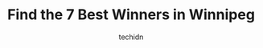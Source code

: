 ---
layout: ampstory
image: https://i0.wp.com/www.auto.or.id/wp-content/uploads/2023/06/winners-0-winnipeg-1686323094.jpeg?resize=640,853
author: techidn
featured: false
description: Winnipeg, Manitoba, Canada is a haven for Winners enthusiasts, boasting an impressive array of 7 top-notch establishments. Whether youre a seasoned connoisseur or simply curious to explore 
title: Find the 7 Best Winners in Winnipeg
cover:
   title: Find the 7 Best Winners in Winnipeg
   subtitle: AUTO.OR.ID
   background: https://www.auto.or.id/wp-content/uploads/2023/06/winners-0-winnipeg-1686323094.jpeg

pages: 
 - layout: thirds
   top: <h1>#1 Winners</h1>
   bottom: "<p>No nonsense clothing store.  Specifications on clothing appear to transcend all brands. Reasonable prices.  Occasional bargains.Needed to return footwear as it didnt fit</p>"
   background: https://www.auto.or.id/wp-content/uploads/2023/06/winners-1-winnipeg-1686323096.jpeg
   backgroundblur: true
 - layout: thirds
   top: <h1>#2 Winners</h1>
   bottom: "<p>2305 McPhillips St, Winnipeg, MB R2V 3E1, Canada</p>"
   background: https://www.auto.or.id/wp-content/uploads/2023/06/winners-2-winnipeg-1686323097.jpeg
   cta:
      link: https://www.auto.or.id/find-the-7-best-winners-in-winnipeg/
      text: Find the 7 Best Winners in Winnipeg
 - layout: thirds
   top: <h1>#3 Winners</h1>
   bottom: "<p>555 Sterling Lyon Pkwy, Winnipeg, MB R3P 1J9, Canada</p>"
   background: https://images.unsplash.com/photo-1471479917193-f00955256257?ixlib=rb-4.0.3&ixid=MnwxMjA3fDB8MHxwaG90by1wYWdlfHx8fGVufDB8fHx8&auto=format&fit=crop&w=640&h=853&q=80
   cta:
      link: https://www.auto.or.id/find-the-7-best-winners-in-winnipeg/
      text: Find the 7 Best Winners in Winnipeg
 - layout: thirds
   top: <h1>#4 Winners</h1>
   bottom: "<p>1580 Regent Ave W Unit A1, Winnipeg, MB R2C 2Y9, Canada</p>"
   background: https://images.unsplash.com/photo-1639927671345-157606d5ac2e?ixlib=rb-4.0.3&ixid=MnwxMjA3fDB8MHxwaG90by1wYWdlfHx8fGVufDB8fHx8&auto=format&fit=crop&w=640&h=853&q=80
   cta:
      link: https://www.auto.or.id/find-the-7-best-winners-in-winnipeg/
      text: Find the 7 Best Winners in Winnipeg
 - layout: thirds
   top: <h1>#5 Winners</h1>
   bottom: "<p>1120 Grant Ave, Winnipeg, MB R3M 2A4, Canada</p>"
   background: https://images.unsplash.com/photo-1532581140115-3e355d1ed1de?ixlib=rb-4.0.3&ixid=MnwxMjA3fDB8MHxwaG90by1wYWdlfHx8fGVufDB8fHx8&auto=format&fit=crop&w=640&h=853&q=80
   cta:
      link: https://www.auto.or.id/find-the-7-best-winners-in-winnipeg/
      text: Find the 7 Best Winners in Winnipeg
 - layout: thirds
   top: <h1>#6 Winners</h1>
   bottom: "<p>3625 Portage Ave, Winnipeg, MB R3K 0W4, Canada</p>"
   background: https://images.unsplash.com/photo-1580654712603-eb43273aff33?ixlib=rb-4.0.3&ixid=MnwxMjA3fDB8MHxwaG90by1wYWdlfHx8fGVufDB8fHx8&auto=format&fit=crop&w=640&h=853&q=80
   cta:
      link: https://www.auto.or.id/find-the-7-best-winners-in-winnipeg/
      text: Find the 7 Best Winners in Winnipeg
 - layout: thirds
   top: <h1>#7 WINNERS FOOD STORE</h1>
   bottom: "<p>1-240 Salter St, Winnipeg, MB R2W 4K6, Canada</p>"
   background: https://images.unsplash.com/photo-1639664148649-3c0fa2ee24b0?ixlib=rb-4.0.3&ixid=MnwxMjA3fDB8MHxwaG90by1wYWdlfHx8fGVufDB8fHx8&auto=format&fit=crop&w=640&h=853&q=80
   cta:
      link: https://www.auto.or.id/find-the-7-best-winners-in-winnipeg/
      text: Find the 7 Best Winners in Winnipeg
 - layout: thirds
   middle: Continue reading...
   background: https://images.unsplash.com/photo-1554708893-e11aa45b9bbf?ixlib=rb-4.0.3&ixid=MnwxMjA3fDB8MHxwaG90by1wYWdlfHx8fGVufDB8fHx8&auto=format&fit=crop&w=640&h=853&q=80
   cta:
      link: https://www.auto.or.id/find-the-7-best-winners-in-winnipeg/
      text: Find the 7 Best Winners in Winnipeg

---